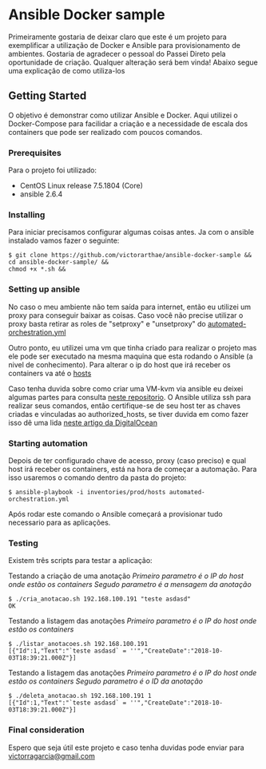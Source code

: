# Ansible Docker sample

Primeiramente gostaria de deixar claro que este é um projeto para exemplificar a utilização de Docker e Ansible para provisionamento de ambientes.
Gostaria de agradecer o pessoal do Passei Direto pela oportunidade de criação. Qualquer alteração será bem vinda!
Abaixo segue uma explicação de como utiliza-los

## Getting Started

O objetivo é demonstrar como utilizar Ansible e Docker. 
Aqui utilizei o Docker-Compose para facilidar a criação e a necessidade de escala dos containers que pode ser realizado com poucos comandos.

### Prerequisites

Para o projeto foi utilizado:

- CentOS Linux release 7.5.1804 (Core)
- ansible 2.6.4

### Installing

Para iniciar precisamos configurar algumas coisas antes.
Ja com o ansible instalado vamos fazer o seguinte:

```
$ git clone https://github.com/victorarthae/ansible-docker-sample &&
cd ansible-docker-sample/ &&
chmod +x *.sh &&
```

### Setting up ansible
No caso o meu ambiente não tem saída para internet, então eu utilizei um proxy para conseguir baixar as coisas.
Caso você não precise utilizar o proxy basta retirar as roles de "setproxy" e "unsetproxy" do [automated-orchestration.yml](https://github.com/victorarthae/ansible-docker-sample/blob/master/automated-orchestration.yml)

Outro ponto, eu utilizei uma vm que tinha criado para realizar o projeto mas ele pode ser executado na mesma maquina que esta rodando o Ansible (a nivel de conhecimento).
Para alterar o ip do host que irá receber os containers va até o [hosts](https://github.com/victorarthae/ansible-docker-sample/blob/master/inventories/prod/hosts)

Caso tenha duvida sobre como criar uma VM-kvm via ansible eu deixei algumas partes para consulta [neste repositorio](https://github.com/victorarthae/infra-scripts).
O Ansible utiliza ssh para realizar seus comandos, então certifique-se de seu host ter as chaves criadas e vinculadas ao authorized_hosts, se tiver duvida em como fazer isso dê uma lida [neste artigo da DigitalOcean](https://www.digitalocean.com/community/tutorials/how-to-set-up-ssh-keys--2)

### Starting automation

Depois de ter configurado chave de acesso, proxy (caso preciso) e qual host irá receber os containers, está na hora de começar a automação.
Para isso usaremos o comando dentro da pasta do projeto:

```
$ ansible-playbook -i inventories/prod/hosts automated-orchestration.yml
```

Após rodar este comando o Ansible começará a provisionar tudo necessario para as aplicações.

### Testing

Existem três scripts para testar a aplicação:

Testando a criação de uma anotação
*Primeiro parametro é o IP do host onde estão os containers*
*Segudo parametro é a mensagem da anotação*
```
$ ./cria_anotacao.sh 192.168.100.191 "teste asdasd"
OK
```

Testando a listagem das anotações
*Primeiro parametro é o IP do host onde estão os containers*
```
$ ./listar_anotacoes.sh 192.168.100.191
[{"Id":1,"Text":"`teste asdasd` = ''","CreateDate":"2018-10-03T18:39:21.000Z"}]
```

Testando a listagem das anotações 
*Primeiro parametro é o IP do host onde estão os containers*
*Segudo parametro é o ID da anotação*
```
$ ./deleta_anotacao.sh 192.168.100.191 1
[{"Id":1,"Text":"`teste asdasd` = ''","CreateDate":"2018-10-03T18:39:21.000Z"}]
```

### Final consideration

Espero que seja útil este projeto e caso tenha duvidas pode enviar para victorragarcia@gmail.com



